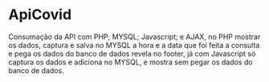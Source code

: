 # ApiCovid
Consumação da API com PHP; MYSQL; Javascript; e AJAX, no PHP mostrar os dados, captura e salva no MYSQL  a hora e a data que foi feita a consulta e pega os dados do banco de dados revela no footer, já com Javascript só captura os dados e adiciona no MYSQL, e mostra sem pegar os dados do banco de dados.
